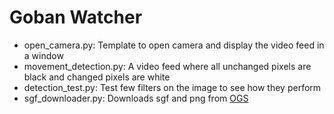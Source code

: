 # Goban Watcher

- open_camera.py: Template to open camera and display the video feed in a window
- movement_detection.py: A video feed where all unchanged pixels are black and changed pixels are white
- detection_test.py: Test few filters on the image to see how they perform
- sgf_downloader.py: Downloads sgf and png from [OGS](https://online-go.com)

